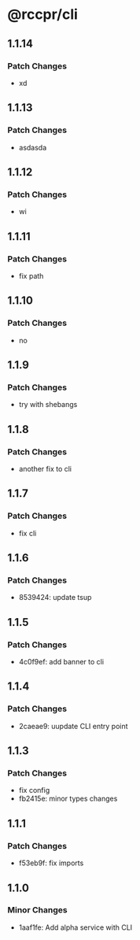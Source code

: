 # @rccpr/cli

## 1.1.14

### Patch Changes

- xd

## 1.1.13

### Patch Changes

- asdasda

## 1.1.12

### Patch Changes

- wi

## 1.1.11

### Patch Changes

- fix path

## 1.1.10

### Patch Changes

- no

## 1.1.9

### Patch Changes

- try with shebangs

## 1.1.8

### Patch Changes

- another fix to cli

## 1.1.7

### Patch Changes

- fix cli

## 1.1.6

### Patch Changes

- 8539424: update tsup

## 1.1.5

### Patch Changes

- 4c0f9ef: add banner to cli

## 1.1.4

### Patch Changes

- 2caeae9: uupdate CLI entry point

## 1.1.3

### Patch Changes

- fix config
- fb2415e: minor types changes

## 1.1.1

### Patch Changes

- f53eb9f: fix imports

## 1.1.0

### Minor Changes

- 1aaf1fe: Add alpha service with CLI
